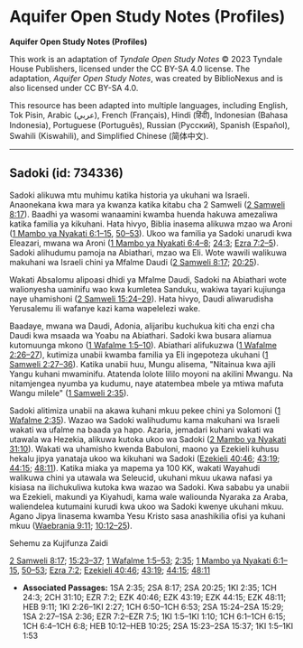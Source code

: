 # Aquifer Open Study Notes (Profiles)

**Aquifer Open Study Notes (Profiles)**

This work is an adaptation of *Tyndale Open Study Notes* © 2023 Tyndale House Publishers, licensed under the CC BY\-SA 4\.0 license. The adaptation, *Aquifer Open Study Notes*, was created by BiblioNexus and is also licensed under CC BY\-SA 4\.0\.

This resource has been adapted into multiple languages, including English, Tok Pisin, Arabic (عربي), French (Français), Hindi (हिंदी), Indonesian (Bahasa Indonesia), Portuguese (Português), Russian (Русский), Spanish (Español), Swahili (Kiswahili), and Simplified Chinese (简体中文).



--------------------------------

## Sadoki (id: 734336)

Sadoki alikuwa mtu muhimu katika historia ya ukuhani wa Israeli. Anaonekana kwa mara ya kwanza katika kitabu cha 2 Samweli ([2 Samweli 8:17](https://ref.ly/2Sam8:17)). Baadhi ya wasomi wanaamini kwamba huenda hakuwa amezaliwa katika familia ya kikuhani. Hata hivyo, Biblia inasema alikuwa mzao wa Aroni ([1 Mambo ya Nyakati 6:1–15](https://ref.ly/1Chr6:1-1Chr6:15), [50–53](https://ref.ly/1Chr6:50-1Chr6:53)). Ukoo wa familia ya Sadoki unarudi kwa Eleazari, mwana wa Aroni ([1 Mambo ya Nyakati 6:4–8](https://ref.ly/1Chr6:4-1Chr6:8); [24:3](https://ref.ly/1Chr24:3); [Ezra 7:2–5](https://ref.ly/Ezra7:2-Ezra7:5)). Sadoki alihudumu pamoja na Abiathari, mzao wa Eli. Wote wawili walikuwa makuhani wa Israeli chini ya Mfalme Daudi ([2 Samweli 8:17](https://ref.ly/2Sam8:17); [20:25](https://ref.ly/2Sam20:25)).

Wakati Absalomu alipoasi dhidi ya Mfalme Daudi, Sadoki na Abiathari wote walionyesha uaminifu wao kwa kumletea Sanduku, wakiwa tayari kujiunga naye uhamishoni ([2 Samweli 15:24–29](https://ref.ly/2Sam15:24-2Sam15:29)). Hata hivyo, Daudi aliwarudisha Yerusalemu ili wafanye kazi kama wapelelezi wake.

Baadaye, mwana wa Daudi, Adonia, alijaribu kuchukua kiti cha enzi cha Daudi kwa msaada wa Yoabu na Abiathari. Sadoki kwa busara aliamua kutomuunga mkono ([1 Wafalme 1:5–10](https://ref.ly/1Kgs1:5-1Kgs1:10)). Abiathari alifukuzwa ([1 Wafalme 2:26–27](https://ref.ly/1Kgs2:26-1Kgs2:27)), kutimiza unabii kwamba familia ya Eli ingepoteza ukuhani ([1 Samweli 2:27–36](https://ref.ly/1Sam2:27-1Sam2:36)). Katika unabii huu, Mungu alisema, "Nitainua kwa ajili Yangu kuhani mwaminifu. Atatenda lolote lililo moyoni na akilini Mwangu. Na nitamjengea nyumba ya kudumu, naye atatembea mbele ya mtiwa mafuta Wangu milele" ([1 Samweli 2:35](https://ref.ly/1Sam2:35)).

Sadoki alitimiza unabii na akawa kuhani mkuu pekee chini ya Solomoni ([1 Wafalme 2:35](https://ref.ly/1Kgs2:35)). Wazao wa Sadoki walihudumu kama makuhani wa Israeli wakati wa ufalme na baada ya hapo. Azaria, jemadari kuhani wakati wa utawala wa Hezekia, alikuwa kutoka ukoo wa Sadoki ([2 Mambo ya Nyakati 31:10](https://ref.ly/2Chr31:10)). Wakati wa uhamisho kwenda Babuloni, maono ya Ezekieli kuhusu hekalu jipya yanataja ukoo wa kikuhani wa Sadoki ([Ezekieli 40:46](https://ref.ly/Ezek40:46); [43:19](https://ref.ly/Ezek43:19); [44:15](https://ref.ly/Ezek44:15); [48:11](https://ref.ly/Ezek48:11)). Katika miaka ya mapema ya 100 KK, wakati Wayahudi walikuwa chini ya utawala wa Seleucid, ukuhani mkuu ukawa nafasi ya kisiasa na ilichukuliwa kutoka kwa wazao wa Sadoki. Kwa sababu ya unabii wa Ezekieli, makundi ya Kiyahudi, kama wale waliounda Nyaraka za Araba, waliendelea kutumaini kurudi kwa ukoo wa Sadoki kwenye ukuhani mkuu. Agano Jipya linasema kwamba Yesu Kristo sasa anashikilia ofisi ya kuhani mkuu ([Waebrania 9:11](https://ref.ly/Heb9:11); [10:12–25](https://ref.ly/Heb10:12-Heb10:25)).

Sehemu za Kujifunza Zaidi

[2 Samweli 8:17](https://ref.ly/2Sam8:17); [15:23–37](https://ref.ly/2Sam15:23-2Sam15:37); [1 Wafalme 1:5–53](https://ref.ly/1Kgs1:5-1Kgs1:53); [2:35](https://ref.ly/1Kgs2:35); [1 Mambo ya Nyakati 6:1–15](https://ref.ly/1Chr6:1-1Chr6:15), [50–53](https://ref.ly/1Chr6:50-1Chr6:53); [Ezra 7:2](https://ref.ly/Ezra7:2); [Ezekieli 40:46](https://ref.ly/Ezek40:46); [43:19](https://ref.ly/Ezek43:19); [44:15](https://ref.ly/Ezek44:15); [48:11](https://ref.ly/Ezek48:11)

* **Associated Passages:** 1SA 2:35; 2SA 8:17; 2SA 20:25; 1KI 2:35; 1CH 24:3; 2CH 31:10; EZR 7:2; EZK 40:46; EZK 43:19; EZK 44:15; EZK 48:11; HEB 9:11; 1KI 2:26–1KI 2:27; 1CH 6:50–1CH 6:53; 2SA 15:24–2SA 15:29; 1SA 2:27–1SA 2:36; EZR 7:2–EZR 7:5; 1KI 1:5–1KI 1:10; 1CH 6:1–1CH 6:15; 1CH 6:4–1CH 6:8; HEB 10:12–HEB 10:25; 2SA 15:23–2SA 15:37; 1KI 1:5–1KI 1:53

